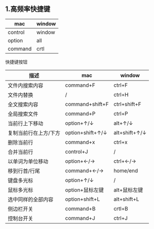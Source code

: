 ## 1.高频率快捷键

| mac     | window |
| ------- | ------ |
| control | window |
| option  | all    |
| command | crtl   |

快捷键按钮

| 描述                  | mac              | window        |
| --------------------- | ---------------- | ------------- |
| 文件内搜索内容        | command+F        | ctrl+F        |
| 文件内替换            | /                | ctrl+H        |
| 全文搜索内容          | command+shift+F  | ctrl+shift+F  |
| 全局搜索文件          | command+P        | ctrl+P        |
| 当前行上下移动        | option+↑/↓       | alt+↑/↓       |
| 复制当前行在上方/下方 | option+shift+↑/↓ | alt+shift+↑/↓ |
| 删除当前行            | command+x        | ctrl+x        |
| 合并当前行            | control+J        | /             |
| 以单词为单位移动      | option+←/→       | ctrl+←/→      |
| 移到行首/行尾         | command+←/→      | home/end      |
| 键盘多光标            | option+↑/↓       | /             |
| 鼠标多光标            | option+鼠标左键  | alt+鼠标左键  |
| 选中同样的全部内容    | option+shift+L   | alt+shift+L   |
| 侧边栏开关            | command+B        | crtl+B        |
| 控制台开关            | command+J        | ctrl+J        |